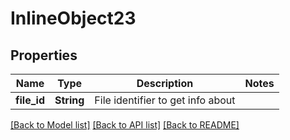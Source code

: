 # InlineObject23

## Properties

Name | Type | Description | Notes
------------ | ------------- | ------------- | -------------
**file_id** | **String** | File identifier to get info about | 

[[Back to Model list]](../README.md#documentation-for-models) [[Back to API list]](../README.md#documentation-for-api-endpoints) [[Back to README]](../README.md)


